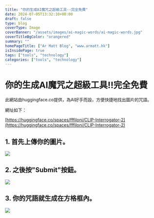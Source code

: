 ```yaml
---
title: "你的生成AI魔咒之超級工具--完全免費"
date: 2024-07-05T13:32:10+08:00
draft: false
type: blog
coverType: Image
coverBanner: "/assets/images/ai-magic-words/ai-magic-words.jpg"
coverTitleBgColor: "orangered"
summary: ""
homePageTitle: ["Ar Matt Blog", "www.armatt.hk"]
isInsidePage: true
tags: ["tools", "technology"]
categories: ["tools", "technology"]
---
```

# 你的生成AI魔咒之超級工具!!完全免費

此網站由huggingface.co提供，為AI好手而設，方便快捷地找出圖片的咒語。

網址如下：

[https://huggingface.co/spaces/fffiloni/CLIP-Interrogator-2](https://huggingface.co/spaces/fffiloni/CLIP-Interrogator-2)

## 1. 首先上傳你的圖片。

![](/assets/images/ai-magic-words/demo01.jpg)

## 2. 之後按"Submit"按鈕。

![](/assets/images/ai-magic-words/demo02.jpg)

## 3. 你的咒語就生成在方格框內。

![](/assets/images/ai-magic-words/demo03.jpg)
